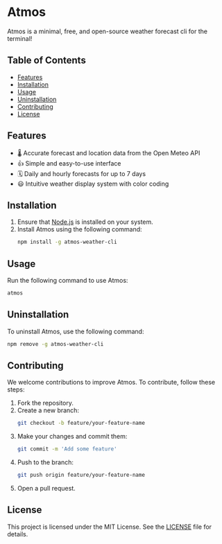 # Atmos

Atmos is a minimal, free, and open-source weather forecast cli for the terminal!

## Table of Contents

- [Features](#features)
- [Installation](#installation)
- [Usage](#usage)
- [Uninstallation](#uninstallation)
- [Contributing](#contributing)
- [License](#license)

## Features

- 🌡️ Accurate forecast and location data from the Open Meteo API
- 👍 Simple and easy-to-use interface
- 🗓️ Daily and hourly forecasts for up to 7 days
- 😃 Intuitive weather display system with color coding

## Installation

1. Ensure that [Node.js](https://nodejs.org/en/download) is installed on your system.
2. Install Atmos using the following command:
   ```sh
   npm install -g atmos-weather-cli
   ```

## Usage

Run the following command to use Atmos:

```sh
atmos
```

## Uninstallation

To uninstall Atmos, use the following command:

```sh
npm remove -g atmos-weather-cli
```

## Contributing

We welcome contributions to improve Atmos. To contribute, follow these steps:

1. Fork the repository.
2. Create a new branch:
   ```sh
   git checkout -b feature/your-feature-name
   ```
3. Make your changes and commit them:
   ```sh
   git commit -m 'Add some feature'
   ```
4. Push to the branch:
   ```sh
   git push origin feature/your-feature-name
   ```
5. Open a pull request.

## License

This project is licensed under the MIT License. See the [LICENSE](LICENSE) file for details.
